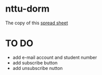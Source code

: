 # nttu-dorm
The copy of this [spread sheet](https://docs.google.com/spreadsheets/d/1oEhwj-l7YZiCnu6CCqbY-leJ7_oSFlz3_MIWr2kZPxg/pubhtml)

# TO DO
- add e-mail account and student number
- add subscribe button
- add unsubscribe nutton


